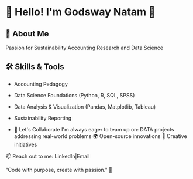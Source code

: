 # 🌟 Hello! I'm Godsway Natam 🌟

## 🌱 About Me 

Passion for Sustainability Accounting Research and Data Science 

## 🛠️ Skills & Tools 

- Accounting Pedagogy
  
- Data Science Foundations (Python, R, SQL, SPSS)
  
- Data Analysis & Visualization (Pandas, Matplotlib, Tableau)
  
- Sustainability Reporting
  
- 🎯 Let's Collaborate I'm always eager to team up on: DATA projects addressing real-world problems 🌍 Open-source innovations 🤝 Creative initiatives
  
📫 Reach out to me: LinkedIn|Email

"Code with purpose, create with passion." 🌟
